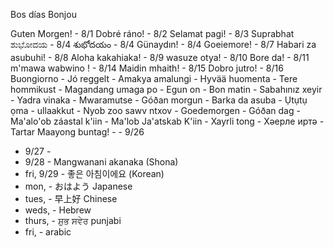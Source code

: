 Bos días
Bonjou


Guten Morgen! - 8/1
Dobré ráno! - 8/2
Selamat pagi! - 8/3
Suprabhat
ಶುಭೋದಯ - 8/4
శుభోదయం - 8/4
Günaydın! - 8/4
Goeiemore! - 8/7
Habari za asubuhi! - 8/8
Aloha kakahiaka! - 8/9
wasuze otya! - 8/10
Bore da! - 8/11
m'mawa wabwino ! - 8/14
Maidin mhaith! - 8/15
Dobro jutro! - 8/16
Buongiorno -
Jó reggelt -
Amakya amalungi -
Hyvää huomenta -
Tere hommikust -
Magandang umaga po -
Egun on -
Bon matin -
Sabahınız xeyir -
Yadra vinaka -
Mwaramutse -
Góðan morgun -
Barka da asuba -
Ụtụtụ ọma -
ullaakkut -
Nyob zoo sawv ntxov -
Goedemorgen -
Góðan dag -
Ma'alo'ob záastal k'iin -
Ma'lob Ja'atskab K'iin -
Xayrli tong -
Хәерле иртә - Tartar
Maayong buntag! - - 9/26
- 9/27 -
- 9/28 - Mangwanani akanaka (Shona)
- fri, 9/29 - 좋은 아침이에요 (Korean)
- mon, - おはよう Japanese
- tues, - 早上好 Chinese
- weds, - Hebrew
- thurs, - ਸ਼ੁਭ ਸਵੇਰ punjabi
- fri, - arabic
